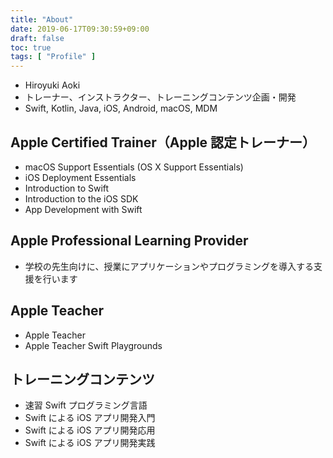 ```yaml
---
title: "About"
date: 2019-06-17T09:30:59+09:00
draft: false
toc: true
tags: [ "Profile" ]
---
```


- Hiroyuki Aoki
- トレーナー、インストラクター、トレーニングコンテンツ企画・開発
- Swift, Kotlin, Java, iOS, Android, macOS, MDM

## Apple Certified Trainer（Apple 認定トレーナー）
- macOS Support Essentials (OS X Support Essentials)
- iOS Deployment Essentials
- Introduction to Swift
- Introduction to the iOS SDK
- App Development with Swift

## Apple Professional Learning Provider
- 学校の先生向けに、授業にアプリケーションやプログラミングを導入する支援を行います

## Apple Teacher
- Apple Teacher
- Apple Teacher Swift Playgrounds

## トレーニングコンテンツ
- 速習 Swift プログラミング言語
- Swift による iOS アプリ開発入門
- Swift による iOS アプリ開発応用
- Swift による iOS アプリ開発実践
